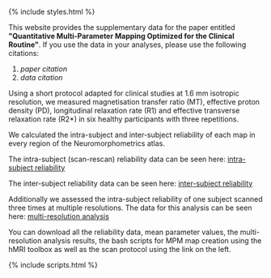 ---
---

{% include styles.html %}

This website provides the supplementary data for the paper entitled **"Quantitative‌ ‌Multi-Parameter‌ ‌Mapping‌ ‌Optimized‌ ‌for‌ ‌the‌ ‌Clinical‌ ‌Routine‌"**. If you use the data in your analyses, please use the following citations:

1. *paper citation*
2. *data citation*

Using a short protocol adapted for clinical studies at 1.6 mm isotropic resolution, we measured magnetisation transfer ratio (MT), effective proton density (PD), longitudinal relaxation rate (R1) and effective transverse relaxation rate (R2*) in six healthy participants with three repetitions. 

We calculated the intra-subject and inter-subject reliability of each map in every region of the Neuromorphometrics atlas. 

The intra-subject (scan-rescan) reliability data can be seen here: [intra-subject reliability](/intra-subject.html) 

The inter-subject reliability data can be seen here: [inter-subject reliability](/inter-subject.html)

Additionally we assessed the intra-subject reliability of one subject scanned three times at multiple resolutions. The data for this analysis can be seen here: [multi-resolution analysis](/multi-resolution.html)

You can download all the reliability data, mean parameter values, the multi-resolution analysis results, the bash scripts for MPM map creation using the hMRI toolbox as well as the scan protocol using the link on the left.

{% include scripts.html %}